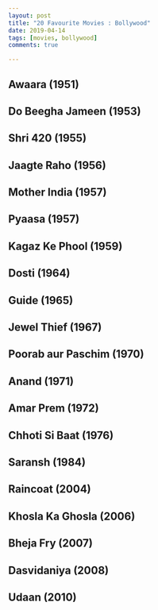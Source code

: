 ```yaml
---
layout: post
title: "20 Favourite Movies : Bollywood"
date: 2019-04-14
tags: [movies, bollywood]
comments: true

---
```


## Awaara (1951)
## Do Beegha Jameen (1953)
## Shri 420 (1955)
## Jaagte Raho (1956)
## Mother India (1957)
## Pyaasa (1957)
## Kagaz Ke Phool (1959)
## Dosti (1964)
## Guide (1965)
## Jewel Thief (1967)
## Poorab aur Paschim (1970)
## Anand (1971)
## Amar Prem (1972)
## Chhoti Si Baat (1976)
## Saransh (1984)
## Raincoat (2004)
## Khosla Ka Ghosla (2006)
## Bheja Fry (2007)
## Dasvidaniya (2008)
## Udaan (2010)


